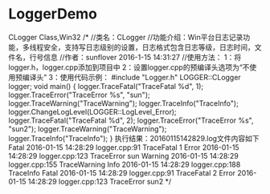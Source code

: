 # LoggerDemo
CLogger Class,Win32
/*
//类名：CLogger
//功能介绍：Win平台日志记录功能，多线程安全，支持写日志级别的设置，日志格式包含日志等级，日志时间，文件名，行号信息
//作者：sunflover 2016-1-15 14:31:27
//使用方法：
1：将logger.h，logger.cpp添加到项目中
2：设置logger.cpp的预编译头选项为“不使用预编译头”
3：使用代码示例：
#include "Logger.h"
LOGGER::CLogger logger;
void main()
{
logger.TraceFatal("TraceFatal %d", 1);
logger.TraceError("TraceError %s", "sun");
logger.TraceWarning("TraceWarning");
logger.TraceInfo("TraceInfo");
logger.ChangeLogLevel(LOGGER::LogLevel_Error);
logger.TraceFatal("TraceFatal %d", 2);
logger.TraceError("TraceError %s", "sun2");
logger.TraceWarning("TraceWarning");
logger.TraceInfo("TraceInfo");
}
执行结果：20160115142829.log文件内容如下
Fatal	2016-01-15 14:28:29 logger.cpp:91	TraceFatal 1
Error	2016-01-15 14:28:29 logger.cpp:123	TraceError sun
Warning	2016-01-15 14:28:29 logger.cpp:155	TraceWarning
Info	2016-01-15 14:28:29 logger.cpp:188	TraceInfo
Fatal	2016-01-15 14:28:29 logger.cpp:91	TraceFatal 2
Error	2016-01-15 14:28:29 logger.cpp:123	TraceError sun2
*/
